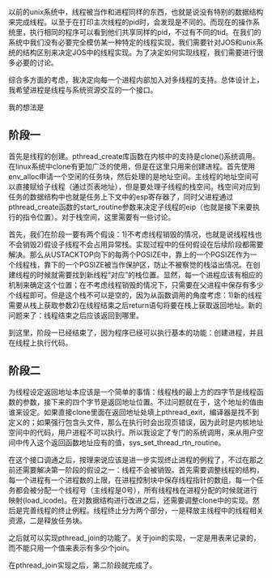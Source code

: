 以前的unix系统中，线程被当作和进程同样的东西，也就是说没有特别的数据结构来完成线程。以至于在打印主次线程的pid时，会发现是不同的。而现在的操作系统里，执行相同的程序可以看到他们共享同样的pid，不过有不同的tid。在我们的系统中我们没有必要完全模仿某一种特定的线程实现，我们需要针对JOS和unix系统的结构区别来决定JOS中的线程实现。为了决定如何实现线程，我们需要进行很多必要的讨论。

综合多方面的考虑，我决定向每一个进程内部加入对多线程的支持。总体设计上，我希望进程是线程与系统资源交互的一个接口。

我的想法是

## 阶段一
首先是线程的创建。pthread_create库函数在内核中的支持是clone()系统调用。在linux系统中clone有更加广泛的使用，但是在这里只用来创建进程。首先使用env_alloc申请一个空闲的任务块，然后处理的是地址空间。主线程的地址空间可以直接赋给子线程（通过页表地址），但是要处理子线程的栈空间。栈空间对应到任务的数据结构中也就是任务上下文中的esp寄存器了，同时父进程通过pthread_create函数的start_routine参数来决定子线程的eip（也就是接下来要执行的指令位置）。对于栈空间，这里需要有一些讨论。

首先，我们在阶段一要有两个假设：1)不考虑线程销毁的情况，也就是说线程栈也不会销毁2)假设子线程不会占用异常栈。实现过程中的任何假设在后续阶段都需要解决。那么从USTACKTOP向下的每两个PGSIZE中，靠上的一个PGSIZE作为一个线程栈，靠下的一个PGSIZE被当作保护区，防止不被察觉的栈溢出情况。在创建线程的时候就需要找到新线程“对应”的栈位置。显然，每一个进程应该有相应的机制来确定这个位置；在不考虑线程销毁的情况下，只需要在父进程中保存有多少个线程即可。但是这个栈不可以是空的，因为从函数调用的角度考虑：1)新的线程需要从栈上获取参数2)在线程结束之后return语句将要在栈上获取返回地址。新的问题来了：线程结束之后应该返回到哪里。

到这里，阶段一已经结束了，因为程序已经可以执行基本的功能：创建进程，并且在线程上执行代码。

## 阶段二
为线程设定返回地址本应该是一个简单的事情：线程栈的最上方的四字节是线程函数的参数，接下来的四个字节是返回地址位置。不过问题就在于，这个地址的值由谁来设定。如果直接clone里面在返回地址处填上pthread_exit，编译器是找不到定义的；如果强行包含头文件，那么在执行时会出现页错误，因为此时是内核地址空间中的代码，用户进程不可以执行。所以我设定了专门的系统调用，来从用户空间中传入这个返回函数地址应有的值，sys_set_thread_rtn_routine。

在这个接口调通之后，按理来说应该是进一步实现终止进程的例程了，不过在那之前还需要解决第一阶段的假设之一：线程不会被销毁。首先需要调整线程的结构，每一个进程有一个进程数的上限，在进程控制块中保存线程指针的数组，每一个任务都会被分配一个线程号（主线程是0号），所有线程栈在进程分配的时候就进行映射(load_icode)。在对数据结构进行改进之后，还需要调整clone中的实现。然后是完善线程的终止例程。线程终止分为两个部分，一是释放主线程中的线程相关资源，二是释放任务块。

之后就可以实现pthread_join的功能了。关于join的实现，一定是用表来记录的，而不能只用一个值来表示有多少个join。

在pthread_join实现之后，第二阶段就完成了。
